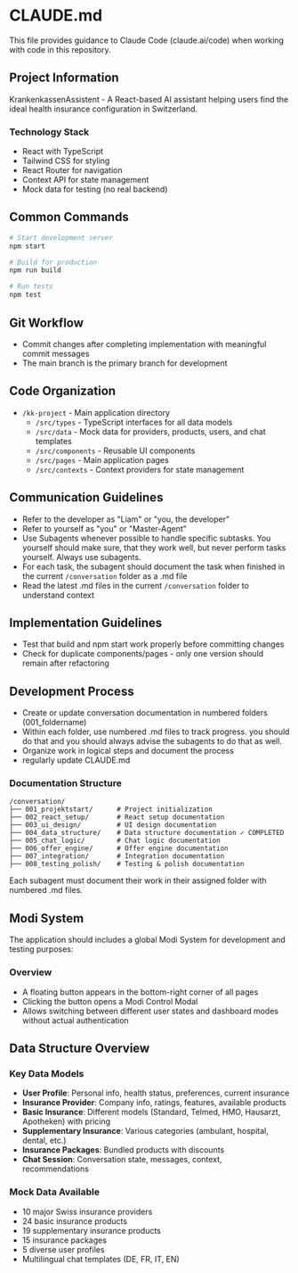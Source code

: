 # CLAUDE.md

This file provides guidance to Claude Code (claude.ai/code) when working with code in this repository.

## Project Information

KrankenkassenAssistent - A React-based AI assistant helping users find the ideal health insurance configuration in Switzerland.

### Technology Stack
- React with TypeScript
- Tailwind CSS for styling
- React Router for navigation
- Context API for state management
- Mock data for testing (no real backend)

## Common Commands

```bash
# Start development server
npm start

# Build for production
npm run build

# Run tests
npm test
```


## Git Workflow

- Commit changes after completing implementation with meaningful commit messages
- The main branch is the primary branch for development

## Code Organization

- `/kk-project` - Main application directory
  - `/src/types` - TypeScript interfaces for all data models
  - `/src/data` - Mock data for providers, products, users, and chat templates
  - `/src/components` - Reusable UI components
  - `/src/pages` - Main application pages
  - `/src/contexts` - Context providers for state management 


## Communication Guidelines

- Refer to the developer as "Liam" or "you, the developer"
- Refer to yourself as "you" or "Master-Agent"
- Use Subagents whenever possible to handle specific subtasks. You yourself should make sure, that they work well, but never perform tasks yourself. Always use subagents.
- For each task, the subagent should document the task when finished in the current `/conversation` folder as a .md file
- Read the latest .md files in the current `/conversation` folder to understand context

## Implementation Guidelines

- Test that build and npm start work properly before committing changes
- Check for duplicate components/pages - only one version should remain after refactoring


## Development Process

- Create or update conversation documentation in numbered folders (001_foldername)
- Within each folder, use numbered .md files to track progress. you should do that and you should always advise the subagents to do that as well.
- Organize work in logical steps and document the process
- regularly update CLAUDE.md

### Documentation Structure
```
/conversation/
├── 001_projektstart/      # Project initialization
├── 002_react_setup/       # React setup documentation
├── 003_ui_design/         # UI design documentation
├── 004_data_structure/    # Data structure documentation ✓ COMPLETED
├── 005_chat_logic/        # Chat logic documentation
├── 006_offer_engine/      # Offer engine documentation
├── 007_integration/       # Integration documentation
├── 008_testing_polish/    # Testing & polish documentation
```

Each subagent must document their work in their assigned folder with numbered .md files.

## Modi System

The application should includes a global Modi System for development and testing purposes:

### Overview
- A floating button appears in the bottom-right corner of all pages
- Clicking the button opens a Modi Control Modal
- Allows switching between different user states and dashboard modes without actual authentication

## Data Structure Overview

### Key Data Models
- **User Profile**: Personal info, health status, preferences, current insurance
- **Insurance Provider**: Company info, ratings, features, available products
- **Basic Insurance**: Different models (Standard, Telmed, HMO, Hausarzt, Apotheken) with pricing
- **Supplementary Insurance**: Various categories (ambulant, hospital, dental, etc.)
- **Insurance Packages**: Bundled products with discounts
- **Chat Session**: Conversation state, messages, context, recommendations

### Mock Data Available
- 10 major Swiss insurance providers
- 24 basic insurance products
- 19 supplementary insurance products
- 15 insurance packages
- 5 diverse user profiles
- Multilingual chat templates (DE, FR, IT, EN)

